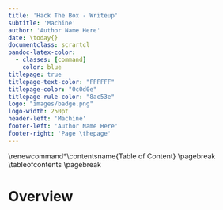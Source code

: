 ```yaml
---
title: 'Hack The Box - Writeup'
subtitle: 'Machine'
author: 'Author Name Here'
date: \today{}
documentclass: scrartcl
pandoc-latex-color:
  - classes: [command]
    color: blue
titlepage: true
titlepage-text-color: "FFFFFF"
titlepage-color: "0c0d0e"
titlepage-rule-color: "8ac53e"
logo: "images/badge.png"
logo-width: 250pt
header-left: 'Machine'
footer-left: 'Author Name Here'
footer-right: 'Page \thepage'
---
```


<!-- Latex foo -->
\renewcommand*\contentsname{Table of Content}
\pagebreak
\tableofcontents
\pagebreak
<!-- Latex foo ends -->

# Overview
